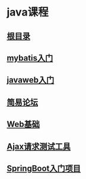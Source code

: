 # java课程  
## [根目录](java)  
## [mybatis入门](java/MyBatis01)  
## [javaweb入门](java/JavaWebDemo)  
## [简易论坛](java/Forum)  
## [Web基础](java/WebBase)  
## [Ajax请求测试工具](java/AjaxTestTool)  
## [SpringBoot入门项目](java/SpringBootStudy)  
